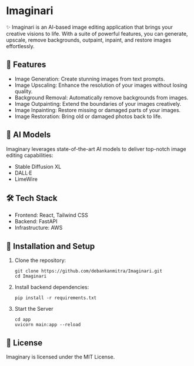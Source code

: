 # Imaginari

✨ Imaginari is an AI-based image editing application that brings your creative visions to life. With a suite of powerful features, you can generate, upscale, remove backgrounds, outpaint, inpaint, and restore images effortlessly.

## 🚀 Features
- Image Generation: Create stunning images from text prompts.
- Image Upscaling: Enhance the resolution of your images without losing quality.
- Background Removal: Automatically remove backgrounds from images.
- Image Outpainting: Extend the boundaries of your images creatively.
- Image Inpainting: Restore missing or damaged parts of your images.
- Image Restoration: Bring old or damaged photos back to life.

## 🧠 AI Models
Imaginary leverages state-of-the-art AI models to deliver top-notch image editing capabilities:

- Stable Diffusion XL
- DALL·E
- LimeWire

## 🛠️ Tech Stack
- Frontend: React, Tailwind CSS
- Backend: FastAPI
- Infrastructure: AWS

## 🎨 Installation and Setup
1. Clone the repository:
   ```
   git clone https://github.com/debankanmitra/Imaginari.git
   cd Imaginari
   ```
2. Install backend dependencies:
   ```
   pip install -r requirements.txt
   ```
3. Start the Server
   ```
   cd app
   uvicorn main:app --reload
   ```
## 📄 License
Imaginary is licensed under the MIT License.
